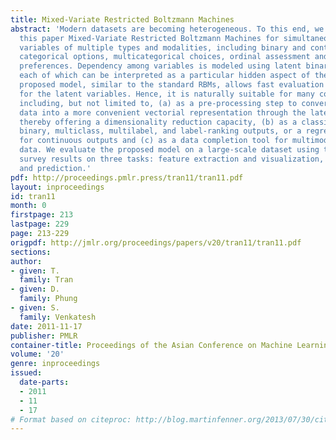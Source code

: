 ```yaml
---
title: Mixed-Variate Restricted Boltzmann Machines
abstract: 'Modern datasets are becoming heterogeneous. To this end, we present in
  this paper Mixed-Variate Restricted Boltzmann Machines for simultaneously modelling
  variables of multiple types and modalities, including binary and continuous responses,
  categorical options, multicategorical choices, ordinal assessment and category-ranked
  preferences. Dependency among variables is modeled using latent binary variables,
  each of which can be interpreted as a particular hidden aspect of the data. The
  proposed model, similar to the standard RBMs, allows fast evaluation of the posterior
  for the latent variables. Hence, it is naturally suitable for many common tasks
  including, but not limited to, (a) as a pre-processing step to convert complex input
  data into a more convenient vectorial representation through the latent posteriors,
  thereby offering a dimensionality reduction capacity, (b) as a classifier supporting
  binary, multiclass, multilabel, and label-ranking outputs, or a regression tool
  for continuous outputs and (c) as a data completion tool for multimodal and heterogeneous
  data. We evaluate the proposed model on a large-scale dataset using the world opinion
  survey results on three tasks: feature extraction and visualization, data completion
  and prediction.'
pdf: http://proceedings.pmlr.press/tran11/tran11.pdf
layout: inproceedings
id: tran11
month: 0
firstpage: 213
lastpage: 229
page: 213-229
origpdf: http://jmlr.org/proceedings/papers/v20/tran11/tran11.pdf
sections: 
author:
- given: T.
  family: Tran
- given: D.
  family: Phung
- given: S.
  family: Venkatesh
date: 2011-11-17
publisher: PMLR
container-title: Proceedings of the Asian Conference on Machine Learning
volume: '20'
genre: inproceedings
issued:
  date-parts:
  - 2011
  - 11
  - 17
# Format based on citeproc: http://blog.martinfenner.org/2013/07/30/citeproc-yaml-for-bibliographies/
---
```

